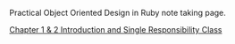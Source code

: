 Practical Object Oriented Design in Ruby note taking page.

[Chapter 1 & 2 Introduction and Single Responsibility Class](chap1-2.md)
